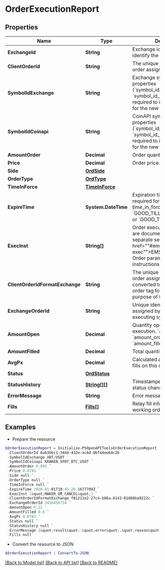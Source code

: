 # OrderExecutionReport
## Properties

Name | Type | Description | Notes
------------ | ------------- | ------------- | -------------
**ExchangeId** | **String** | Exchange identifier used to identify the routing destination. | 
**ClientOrderId** | **String** | The unique identifier of the order assigned by the client. | 
**SymbolIdExchange** | **String** | Exchange symbol. One of the properties (&#x60;symbol_id_exchange&#x60;, &#x60;symbol_id_coinapi&#x60;) is required to identify the market for the new order. | [optional] 
**SymbolIdCoinapi** | **String** | CoinAPI symbol. One of the properties (&#x60;symbol_id_exchange&#x60;, &#x60;symbol_id_coinapi&#x60;) is required to identify the market for the new order. | [optional] 
**AmountOrder** | **Decimal** | Order quantity. | 
**Price** | **Decimal** | Order price. | 
**Side** | [**OrdSide**](OrdSide.md) |  | 
**OrderType** | [**OrdType**](OrdType.md) |  | 
**TimeInForce** | [**TimeInForce**](TimeInForce.md) |  | 
**ExpireTime** | **System.DateTime** | Expiration time. Conditionaly required for orders with time_in_force &#x3D; &#x60;GOOD_TILL_TIME_EXCHANGE&#x60; or &#x60;GOOD_TILL_TIME_OEML&#x60;. | [optional] 
**ExecInst** | **String[]** | Order execution instructions are documented in the separate section: &lt;a href&#x3D;&quot;&quot;#ems-order-params-exec&quot;&quot;&gt;EMS / Starter Guide / Order parameters / Execution instructions&lt;/a&gt;  | [optional] 
**ClientOrderIdFormatExchange** | **String** | The unique identifier of the order assigned by the client converted to the exchange order tag format for the purpose of tracking it. | 
**ExchangeOrderId** | **String** | Unique identifier of the order assigned by the exchange or executing system. | [optional] 
**AmountOpen** | **Decimal** | Quantity open for further execution. &#x60;amount_open&#x60; &#x3D; &#x60;amount_order&#x60; - &#x60;amount_filled&#x60; | 
**AmountFilled** | **Decimal** | Total quantity filled. | 
**AvgPx** | **Decimal** | Calculated average price of all fills on this order. | [optional] 
**Status** | [**OrdStatus**](OrdStatus.md) |  | 
**StatusHistory** | [**String[][]**](Array.md) | Timestamped history of order status changes. | [optional] 
**ErrorMessage** | **String** | Error message. | [optional] 
**Fills** | [**Fills[]**](Fills.md) | Relay fill information on working orders. | [optional] 

## Examples

- Prepare the resource
```powershell
$OrderExecutionReport = Initialize-PSOpenAPIToolsOrderExecutionReport  -ExchangeId KRAKEN `
 -ClientOrderId 6ab36bc1-344d-432e-ac6d-0bf44ee64c2b `
 -SymbolIdExchange XBT/USDT `
 -SymbolIdCoinapi KRAKEN_SPOT_BTC_USDT `
 -AmountOrder 0.045 `
 -Price 0.0783 `
 -Side null `
 -OrderType null `
 -TimeInForce null `
 -ExpireTime 2020-01-01T10:45:20.1677709Z `
 -ExecInst [&quot;MAKER_OR_CANCEL&quot;] `
 -ClientOrderIdFormatExchange f81211e2-27c4-b86a-8143-01088ba9222c `
 -ExchangeOrderId 3456456754 `
 -AmountOpen 0.22 `
 -AmountFilled 0.0 `
 -AvgPx 0.0783 `
 -Status null `
 -StatusHistory null `
 -ErrorMessage {&quot;result&quot;:&quot;error&quot;,&quot;reason&quot;:&quot;InsufficientFunds&quot;,&quot;message&quot;:&quot;Failed to place buy order on symbol &#39;BTCUSD&#39; for price $7,000.00 and quantity 0.22 BTC due to insufficient funds&quot;} `
 -Fills null
```

- Convert the resource to JSON
```powershell
$OrderExecutionReport | ConvertTo-JSON
```

[[Back to Model list]](../README.md#documentation-for-models) [[Back to API list]](../README.md#documentation-for-api-endpoints) [[Back to README]](../README.md)


